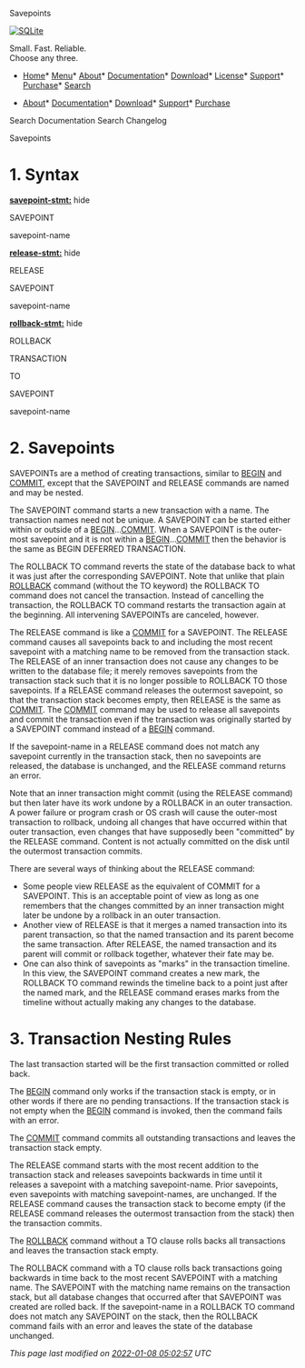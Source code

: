 




Savepoints




[![SQLite](images/sqlite370_banner.gif)](index.html)


Small. Fast. Reliable.  
Choose any three.


* [Home](index.html)* [Menu](javascript:void(0))* [About](about.html)* [Documentation](docs.html)* [Download](download.html)* [License](copyright.html)* [Support](support.html)* [Purchase](prosupport.html)* [Search](javascript:void(0))




* [About](about.html)* [Documentation](docs.html)* [Download](download.html)* [Support](support.html)* [Purchase](prosupport.html)






Search Documentation
Search Changelog










Savepoints


# 1\. Syntax


**[savepoint\-stmt:](syntax/savepoint-stmt.html)**
hide








SAVEPOINT



savepoint\-name






**[release\-stmt:](syntax/release-stmt.html)**
hide








RELEASE



SAVEPOINT



savepoint\-name









**[rollback\-stmt:](syntax/rollback-stmt.html)**
hide








ROLLBACK



TRANSACTION



TO



SAVEPOINT



savepoint\-name















# 2\. Savepoints


 SAVEPOINTs are a method of creating transactions, similar to
[BEGIN](lang_transaction.html) and [COMMIT](lang_transaction.html), except that the SAVEPOINT and RELEASE commands
are named and may be nested.


 The SAVEPOINT command starts a new transaction with a name.
The transaction names need not be unique.
A SAVEPOINT can be started either within or outside of
a [BEGIN](lang_transaction.html)...[COMMIT](lang_transaction.html). When a SAVEPOINT is the outer\-most savepoint
and it is not within a [BEGIN](lang_transaction.html)...[COMMIT](lang_transaction.html) then the behavior is the
same as BEGIN DEFERRED TRANSACTION.


The ROLLBACK TO command reverts the state of the database back to what
it was just after the corresponding SAVEPOINT. Note that unlike that
plain [ROLLBACK](lang_transaction.html) command (without the TO keyword) the ROLLBACK TO command
does not cancel the transaction. Instead of cancelling the transaction,
the ROLLBACK TO command restarts the transaction again at the beginning.
All intervening SAVEPOINTs are canceled, however.


The RELEASE command is like a [COMMIT](lang_transaction.html) for a SAVEPOINT.
The RELEASE command causes all savepoints back to and including the 
most recent savepoint with a matching name to be removed from the 
transaction stack. The RELEASE of an inner transaction
does not cause any changes to be written to the database file; it merely
removes savepoints from the transaction stack such that it is
no longer possible to ROLLBACK TO those savepoints.
If a RELEASE command releases the outermost savepoint, so
that the transaction stack becomes empty, then RELEASE is the same
as [COMMIT](lang_transaction.html).
The [COMMIT](lang_transaction.html) command may be used to release all savepoints and
commit the transaction even if the transaction was originally started
by a SAVEPOINT command instead of a [BEGIN](lang_transaction.html) command.


If the savepoint\-name in a RELEASE command does not match any
savepoint currently in the transaction stack, then no savepoints are
released, the database is unchanged, and the RELEASE command returns
an error.


Note that an inner transaction might commit (using the RELEASE command)
but then later have its work undone by a ROLLBACK in an outer transaction.
A power failure or program crash or OS crash will cause the outer\-most
transaction to rollback, undoing all changes that have occurred within
that outer transaction, even changes that have supposedly been "committed"
by the RELEASE command. Content is not actually committed on the disk 
until the outermost transaction commits.


There are several ways of thinking about the RELEASE command:


* Some people view RELEASE as the equivalent of COMMIT for a SAVEPOINT.
This is an acceptable point of view as long as one remembers that the
changes committed by an inner transaction might later be undone by a
rollback in an outer transaction.
* Another view of RELEASE is that it merges a named transaction into its
parent transaction, so that the named transaction and its parent become
the same transaction. After RELEASE, the named transaction and its parent
will commit or rollback together, whatever their fate may be.
* One can also think of savepoints as
"marks" in the transaction timeline. In this view, the SAVEPOINT command
creates a new mark, the ROLLBACK TO command rewinds the timeline back
to a point just after the named mark, and the RELEASE command
erases marks from the timeline without actually making any
changes to the database.


# 3\. Transaction Nesting Rules


The last transaction started will be the first
transaction committed or rolled back.


The [BEGIN](lang_transaction.html) command only works if the transaction stack is empty, or
in other words if there are no pending transactions. If the transaction
stack is not empty when the [BEGIN](lang_transaction.html) command is invoked, then the command
fails with an error.


The [COMMIT](lang_transaction.html) command commits all outstanding transactions and leaves
the transaction stack empty.


The RELEASE command starts with the most recent addition to the
transaction stack and releases savepoints backwards 
in time until it releases a savepoint with a matching savepoint\-name.
Prior savepoints, even savepoints with matching savepoint\-names, are
unchanged.
If the RELEASE command causes the
transaction stack to become empty (if the RELEASE command releases the
outermost transaction from the stack) then the transaction commits.


The [ROLLBACK](lang_transaction.html) command without a TO clause rolls backs all transactions
and leaves the transaction stack empty.


The ROLLBACK command with a TO clause rolls back transactions going
backwards in time back to the most recent SAVEPOINT with a matching name.
The SAVEPOINT with the matching name remains on the transaction stack,
but all database changes that occurred after that SAVEPOINT was created
are rolled back. If the savepoint\-name in a ROLLBACK TO command does not
match any SAVEPOINT on the stack, then the ROLLBACK command fails with an
error and leaves the state of the database unchanged.


*This page last modified on [2022\-01\-08 05:02:57](https://sqlite.org/docsrc/honeypot) UTC* 



